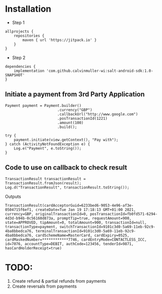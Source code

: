 # Installation
 - Step 1
```aidl
allprojects {
    repositories {
        maven { url 'https://jitpack.io' }
    }
}
```
- Step 2
```aidl
dependencies {
    implementation 'com.github.calvinmuller-wi:salt-android-sdk:1.0-SNAPSHOT'
}
```
## Initiate a payment from 3rd Party Application
```aidl
Payment payment = Payment.builder()
                        .currency("GBP")
                        .callbackUrl("http://www.google.com")
                        .posTransactionId(1221)
                        .amount(100)
                        .build();

try {
    payment.initiate(view.getContext(), "Pay with");
} catch (ActivityNotFoundException e) {
    Log.e("Payment", e.toString());
}
```

## Code to use on callback to check result
```aidl
TransactionResult transactionResult = TransactionResult.fromJson(result);
Log.d("TransactionResult", transactionResult.toString());
```
Outputs
```aidl
TransactionResult(cardAcceptorGuid=6233bed6-9053-4e96-af3e-0504715f6ef1, createDate=Tue Jan 19 17:18:13 GMT+01:00 2021, currency=GBP, originalTransactionId=0, posTransactionId=fb0fd571-6294-4d3d-b94b-0c56160d873a, promptTip=true, requestAmount=900, state=APPROVED, tipAmount=0, totalAmount=900, transactionId=null, transactionType=payment, switchTransactionId=9101c3d0-5a69-11eb-92c9-4ba8bbedca76, terminalTransactionId=9101c3d0-5a69-11eb-92c9-4ba8bbedca76, cardSchemeName=MasterCard, cardExpiry=0525, cardMaskedNumber=************7746, cardEntryMode=CONTACTLESS_ICC, id=7076, accountType=DEBIT, authCode=123456, tenderId=9871, hasCardHolderReceipt=true)
```

# TODO:
1. Create refund & partial refunds from payments
2. Create reversals from payments
